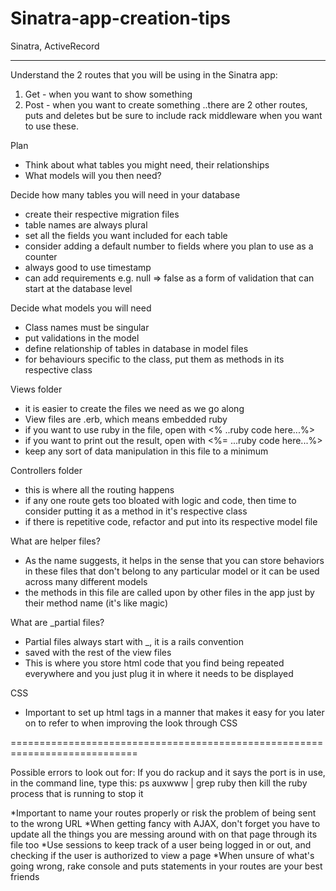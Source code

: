 Sinatra-app-creation-tips
=========================

Sinatra, ActiveRecord

--------------------------
Understand the 2 routes that you will be using in the Sinatra app:
1. Get - when you want to show something
2. Post - when you want to create something
..there are 2 other routes, puts and deletes but be sure to include rack middleware when you want to use these. 

Plan
- Think about what tables you might need, their relationships
- What models will you then need?

Decide how many tables you will need in your database
- create their respective migration files
- table names are always plural
- set all the fields you want included for each table
- consider adding a default number to fields where you plan to use as a counter
- always good to use timestamp
- can add requirements e.g. null => false as a form of validation that can start at the database level

Decide what models you will need
- Class names must be singular
- put validations in the model 
- define relationship of tables in database in model files
- for behaviours specific to the class, put them as methods in its respective class

Views folder 
- it is easier to create the files we need as we go along
- View files are .erb, which means embedded ruby
- if you want to use ruby in the file, open with <% ..ruby code here...%>
- if you want to print out the result, open with <%= ...ruby code here...%>
- keep any sort of data manipulation in this file to a minimum

Controllers folder
- this is where all the routing happens
- if any one route gets too bloated with logic and code, then time to consider putting it as a method in it's respective class
- if there is repetitive code, refactor and put into its respective model file

What are helper files?
- As the name suggests, it helps in the sense that you can store behaviors in these files that don't belong to any particular model
or it can be used across many different models
- the methods in this file are called upon by other files in the app just by their method name (it's like magic)

What are _partial files?
- Partial files always start with _, it is a rails convention
- saved with the rest of the view files
- This is where you store html code that you find being repeated everywhere and you just plug it in where it needs to be displayed

CSS 
- Important to set up html tags in a manner that makes it easy for you later on to refer to when improving the look through CSS

============================================================================

Possible errors to look out for:
If you do rackup and it says the port is in use, in the command line, type this:
ps auxwww | grep ruby
then kill the ruby process that is running to stop it

*Important to name your routes properly or risk the problem of being sent to the wrong URL 
*When getting fancy with AJAX, don't forget you have to update all the things you are messing around with on that page through its file too
*Use sessions to keep track of a user being logged in or out, and checking if the user is authorized to view a page
*When unsure of what's going wrong, rake console and puts statements in your routes are your best friends
